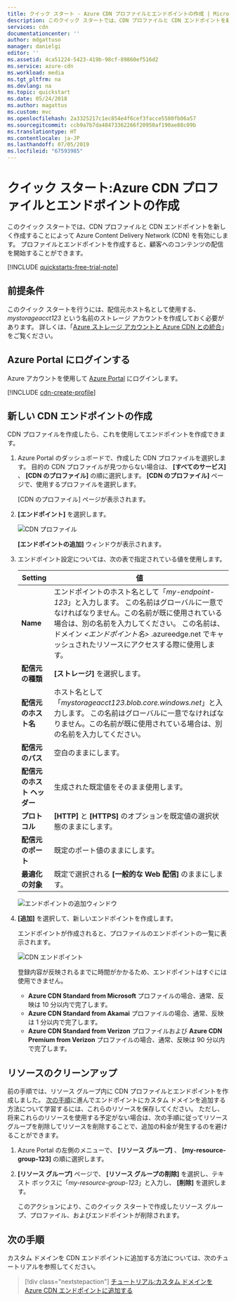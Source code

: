 ```yaml
---
title: クイック スタート - Azure CDN プロファイルとエンドポイントの作成 | Microsoft Docs
description: このクイック スタートでは、CDN プロファイルと CDN エンドポイントを新しく作成することによって Azure CDN を有効にする方法を紹介しています。
services: cdn
documentationcenter: ''
author: mdgattuso
manager: danielgi
editor: ''
ms.assetid: 4ca51224-5423-419b-98cf-89860ef516d2
ms.service: azure-cdn
ms.workload: media
ms.tgt_pltfrm: na
ms.devlang: na
ms.topic: quickstart
ms.date: 05/24/2018
ms.author: magattus
ms.custom: mvc
ms.openlocfilehash: 2a3325217c1ec854e4f6cef3facce5580fb06a57
ms.sourcegitcommit: ccb9a7b7da48473362266f20950af190ae88c09b
ms.translationtype: HT
ms.contentlocale: ja-JP
ms.lasthandoff: 07/05/2019
ms.locfileid: "67593985"
---
```

# <a name="quickstart-create-an-azure-cdn-profile-and-endpoint"></a>クイック スタート:Azure CDN プロファイルとエンドポイントの作成
このクイック スタートでは、CDN プロファイルと CDN エンドポイントを新しく作成することによって Azure Content Delivery Network (CDN) を有効にします。 プロファイルとエンドポイントを作成すると、顧客へのコンテンツの配信を開始することができます。

[!INCLUDE [quickstarts-free-trial-note](../../includes/quickstarts-free-trial-note.md)]

## <a name="prerequisites"></a>前提条件
このクイック スタートを行うには、配信元ホスト名として使用する、*mystorageacct123* という名前のストレージ アカウントを作成しておく必要があります。 詳しくは、「[Azure ストレージ アカウントと Azure CDN との統合](cdn-create-a-storage-account-with-cdn.md)」をご覧ください。

## <a name="log-in-to-the-azure-portal"></a>Azure Portal にログインする
Azure アカウントを使用して [Azure Portal](https://portal.azure.com) にログインします。

[!INCLUDE [cdn-create-profile](../../includes/cdn-create-profile.md)]

## <a name="create-a-new-cdn-endpoint"></a>新しい CDN エンドポイントの作成

CDN プロファイルを作成したら、これを使用してエンドポイントを作成できます。

1. Azure Portal のダッシュボードで、作成した CDN プロファイルを選択します。 目的の CDN プロファイルが見つからない場合は、 **[すべてのサービス]** 、 **[CDN のプロファイル]** の順に選択します。 **[CDN のプロファイル]** ページで、使用するプロファイルを選択します。 
   
    [CDN のプロファイル] ページが表示されます。

2. **[エンドポイント]** を選択します。
   
    ![CDN プロファイル](./media/cdn-create-new-endpoint/cdn-select-endpoint.png)
   
    **[エンドポイントの追加]** ウィンドウが表示されます。

3. エンドポイント設定については、次の表で指定されている値を使用します。

    | Setting | 値 |
    | ------- | ----- |
    | **Name** | エンドポイントのホスト名として「*my-endpoint-123*」と入力します。 この名前はグローバルに一意でなければなりません。この名前が既に使用されている場合は、別の名前を入力してください。 この名前は、ドメイン _&lt;エンドポイント名&gt;_ .azureedge.net でキャッシュされたリソースにアクセスする際に使用します。|
    | **配信元の種類** | **[ストレージ]** を選択します。 | 
    | **配信元のホスト名** | ホスト名として「*mystorageacct123.blob.core.windows.net*」と入力します。 この名前はグローバルに一意でなければなりません。この名前が既に使用されている場合は、別の名前を入力してください。 |
    | **配信元のパス** | 空白のままにします。 |
    | **配信元のホスト ヘッダー** | 生成された既定値をそのまま使用します。 |  
    | **プロトコル** | **[HTTP]** と **[HTTPS]** のオプションを既定値の選択状態のままにします。 |
    | **配信元のポート** | 既定のポート値のままにします。 | 
    | **最適化の対象** | 既定で選択される **[一般的な Web 配信]** のままにします。 |

    ![エンドポイントの追加ウィンドウ](./media/cdn-create-new-endpoint/cdn-add-endpoint.png)

3. **[追加]** を選択して、新しいエンドポイントを作成します。
   
   エンドポイントが作成されると、プロファイルのエンドポイントの一覧に表示されます。
    
   ![CDN エンドポイント](./media/cdn-create-new-endpoint/cdn-endpoint-success.png)
    
   登録内容が反映されるまでに時間がかかるため、エンドポイントはすぐには使用できません。 
   - **Azure CDN Standard from Microsoft** プロファイルの場合、通常、反映は 10 分以内で完了します。 
   - **Azure CDN Standard from Akamai** プロファイルの場合、通常、反映は 1 分以内で完了します。 
   - **Azure CDN Standard from Verizon** プロファイルおよび **Azure CDN Premium from Verizon** プロファイルの場合、通常、反映は 90 分以内で完了します。 

## <a name="clean-up-resources"></a>リソースのクリーンアップ
前の手順では、リソース グループ内に CDN プロファイルとエンドポイントを作成しました。 [次の手順](#next-steps)に進んでエンドポイントにカスタム ドメインを追加する方法について学習するには、これらのリソースを保存してください。 ただし、将来これらのリソースを使用する予定がない場合は、次の手順に従ってリソース グループを削除してリソースを削除することで、追加の料金が発生するのを避けることができます。

1. Azure Portal の左側のメニューで、 **[リソース グループ]** 、 **[my-resource-group-123]** の順に選択します。

2. **[リソース グループ]** ページで、 **[リソース グループの削除]** を選択し、テキスト ボックスに「*my-resource-group-123*」と入力し、 **[削除]** を選択します。

    このアクションにより、このクイック スタートで作成したリソース グループ、プロファイル、およびエンドポイントが削除されます。

## <a name="next-steps"></a>次の手順
カスタム ドメインを CDN エンドポイントに追加する方法については、次のチュートリアルを参照してください。

> [!div class="nextstepaction"]
> [チュートリアル:カスタム ドメインを Azure CDN エンドポイントに追加する](cdn-map-content-to-custom-domain.md)


